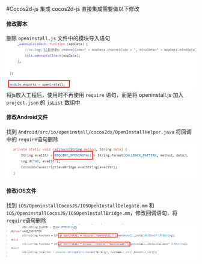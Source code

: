 #Cocos2d-js 集成
cocos2d-js 直接集成需要做以下修改

#### 修改脚本 
删除 `openinstall.js` 文件中的模块导入语句  
![删除导入语句](res/script_del_export.jpg)
将js放入工程后，使用时不再使用 `require` 语句，而是将 openinstall.js 加入 `project.json` 的 `jsList` 数组中

#### 修改Android文件
找到 `Android/src/io/openinstall/cocos2dx/OpenInstallHelper.java` 将回调中的 `require`语句删除  
![删除导入语句](res/android_del_require.png)

#### 修改iOS文件
找到 `iOS/OpeninstallCocosJS/IOSOpenInstallDelegate.mm` 和 `iOS/OpeninstallCocosJS/IOSOpenInstallBridge.mm`，修改回调语句，将 `require`语句删除  
![删除导入语句](res/ios_del_require.jpg)
